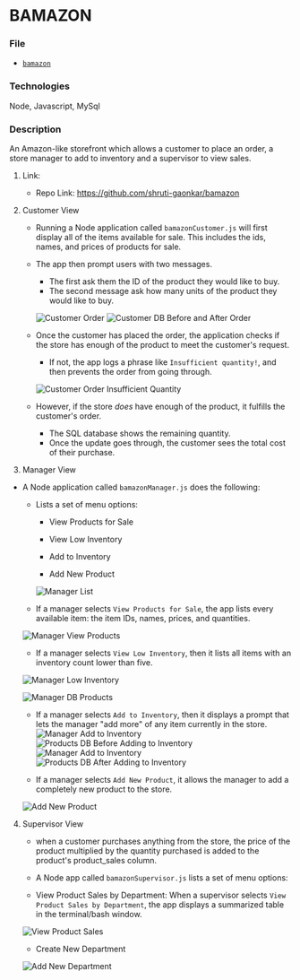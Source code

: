 # BAMAZON

### File

* [`bamazon`](bamazon/blob/master/index.js)

### Technologies
Node, Javascript, MySql

### Description
An Amazon-like storefront which allows a customer to place an order, a store manager to add to inventory and a supervisor to view sales.

1. Link: 
    * Repo Link: https://github.com/shruti-gaonkar/bamazon

2. Customer View

    * Running a Node application called `bamazonCustomer.js` will first display all of the items available for sale. This includes the ids, names, and prices of products for sale.

    * The app then prompt users with two messages.

        * The first ask them the ID of the product they would like to buy.
        * The second message ask how many units of the product they would like to buy.

        ![Customer Order](assets/screenshots/bamazonCustomerOrder.png)
        ![Customer DB Before and After Order](assets/screenshots/bamazonCustomerBeforeAfterOrder.png)  

    * Once the customer has placed the order, the application checks if the store has enough of the product to meet the customer's request.

        * If not, the app logs a phrase like `Insufficient quantity!`, and then prevents the order from going through.

        ![Customer Order Insufficient Quantity](assets/screenshots/bamazonCustomerInsufficientQuantity.png)    

    * However, if the store _does_ have enough of the product, it fulfills the customer's order.
        * The SQL database shows the remaining quantity.
        * Once the update goes through, the customer sees the total cost of their purchase.    

3. Manager View

* A Node application called `bamazonManager.js` does the following:

  * Lists a set of menu options:

    * View Products for Sale
    
    * View Low Inventory
    
    * Add to Inventory
    
    * Add New Product

    ![Manager List](assets/screenshots/bamazonManagerList.png)   

  * If a manager selects `View Products for Sale`, the app lists every available item: the item IDs, names, prices, and quantities.

  ![Manager View Products](assets/screenshots/bamazonManagerViewProducts.png)

  * If a manager selects `View Low Inventory`, then it lists all items with an inventory count lower than five.

  ![Manager Low Inventory](assets/screenshots/bamazonManagerViewLowInventory.png)

   ![Manager DB Products](assets/screenshots/Product_mysql_table_data.png)

  * If a manager selects `Add to Inventory`, then it displays a prompt that lets the manager "add more" of any item currently in the store.
![Manager Add to Inventory](assets/screenshots/bamazonManagerInventoryAdd.png)
![Products DB Before Adding to Inventory](assets/screenshots/Product_mysql_table_data.png)
![Manager Add to Inventory](assets/screenshots/bamazonManagerInventoryAdd-1.png)
![Products DB After Adding to Inventory](assets/screenshots/bamazonManagerInventoryAdd-2.png)


  * If a manager selects `Add New Product`, it allows the manager to add a completely new product to the store.

  ![Add New Product](assets/screenshots/bamazonManagerProductAdd.png)

4. Supervisor View

    * when a customer purchases anything from the store, the price of the product multiplied by the quantity purchased is added to the product's product_sales column.

    * A Node app called `bamazonSupervisor.js` lists a set of menu options:

    * View Product Sales by Department: When a supervisor selects `View Product Sales by Department`, the app displays a summarized table in the terminal/bash window. 

    ![View Product Sales](assets/screenshots/bamazonSupervisorViewSales.png)
    
    * Create New Department

    ![Add New Department](assets/screenshots/bamazonSupervisorAddDept.png)
